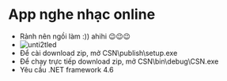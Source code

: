 
# App nghe nhạc online
* Rảnh nên ngồi làm :)) ahihi 😉😉😉
* ![unti2tled](https://user-images.githubusercontent.com/33534455/50370163-60fe6080-05d4-11e9-9559-66285d9ec2bb.png)
* Để cài download zip, mở CSN\publish\setup.exe
* Để chạy trực tiếp download zip, mở CSN\bin\debug\CSN.exe
* Yêu cầu .NET framework 4.6
